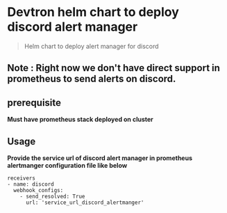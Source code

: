 # Devtron helm chart to deploy discord alert manager

> Helm chart to deploy alert manager for discord

## Note : Right now we don't have direct support in prometheus to send alerts on discord.

## prerequisite
**Must have prometheus stack deployed on cluster**

## Usage

**Provide the service url of discord alert manager in prometheus alertmanger configuration file like below**

```
receivers
- name: discord
  webhook_configs:
    - send_resolved: True
      url: 'service_url_discord_alertmanger'
```
